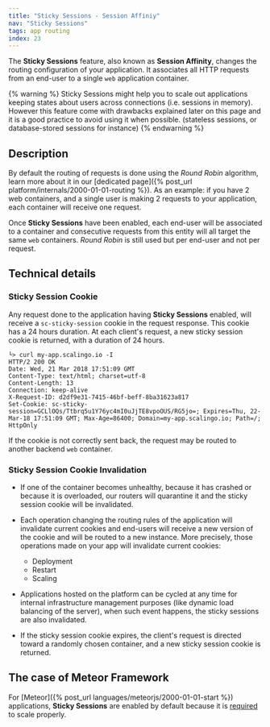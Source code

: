 ```yaml
---
title: "Sticky Sessions - Session Affiniy"
nav: "Sticky Sessions"
tags: app routing
index: 23
---
```


The **Sticky Sessions** feature, also known as **Session Affinity**, changes the
routing configuration of your application. It associates all HTTP requests from an end-user
to a single `web` application container.

{% warning %}
Sticky Sessions might help you to scale out applications keeping states about users
across connections (i.e. sessions in memory). However this feature come with drawbacks explained later
on this page and it is a good practice to avoid using it when possible. (stateless sessions,
or database-stored sessions for instance)
{% endwarning %}

## Description

By default the routing of requests is done using the *Round Robin* algorithm, learn more about it in
our [dedicated page]({% post_url platform/internals/2000-01-01-routing %}). As an example: if you
have 2 web containers, and a single user is making 2 requests to your application, each container
will receive one request.

Once **Sticky Sessions** have been enabled, each end-user will be associated to
a container and consecutive requests from this entity will all target the same
`web` containers. *Round Robin* is still used but per end-user and not per
request.

## Technical details

### Sticky Session Cookie

Any request done to the application having **Sticky Sessions** enabled, will receive a
`sc-sticky-session` cookie in the request response. This cookie has a 24 hours duration. At each
client's request, a new sticky session cookie is returned, with a duration of 24 hours.

```console
└> curl my-app.scalingo.io -I
HTTP/2 200 OK
Date: Wed, 21 Mar 2018 17:51:09 GMT
Content-Type: text/html; charset=utf-8
Content-Length: 13
Connection: keep-alive
X-Request-ID: d2df9e31-7415-46bf-beff-8ba31623a817
Set-Cookie: sc-sticky-session=GCLlOQs/Ttbrq5u1Y76yc4mI0uJjTE8vpoOUS/RG5jo=; Expires=Thu, 22-Mar-18 17:51:09 GMT; Max-Age=86400; Domain=my-app.scalingo.io; Path=/; HttpOnly
```

If the cookie is not correctly sent back, the request may be routed to another backend `web`
container.

### Sticky Session Cookie Invalidation

* If one of the container becomes unhealthy, because it has crashed or because it is overloaded, our
  routers will quarantine it and the sticky session cookie will be invalidated.

* Each operation changing the routing rules of the application will invalidate current cookies and
  end-users will receive a new version of the cookie and will be routed to a new instance. More
  precisely, those operations made on your app will invalidate current cookies:
  * Deployment
  * Restart
  * Scaling

* Applications hosted on the platform can be cycled at any time for internal infrastructure
  management purposes (like dynamic load balancing of the server), when such event happens, the
  sticky sessions are also invalidated.

* If the sticky session cookie expires, the client's request is directed toward a randomly chosen
  container, and a new sticky session cookie is returned.

## The case of Meteor Framework

For [Meteor]({% post_url languages/meteorjs/2000-01-01-start %}) applications,
**Sticky Sessions** are enabled by default because it is
[required](http://www.meteorpedia.com/read/Scaling_your_Meteor_App) to scale
properly.
